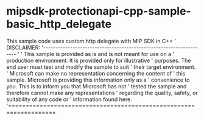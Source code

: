 # mipsdk-protectionapi-cpp-sample-basic_http_delegate
This sample code uses custom http delegate with MIP SDK in C++
  ' DISCLAIMER:
  '-------------------------------------------------------------------
  '
  ' This sample is provided as is and is not meant for use on a
  ' production environment. It is provided only for illustrative
  ' purposes. The end user must test and modify the sample to suit
  ' their target environment.
  ' Microsoft can make no representation concerning the content of
  ' this sample. Microsoft is providing this information only as a
  ' convenience to you. This is to inform you that Microsoft has not
  ' tested the sample and therefore cannot make any representations
  ' regarding the quality, safety, or suitability of any code or
  ' information found here.
  '===================================================================
